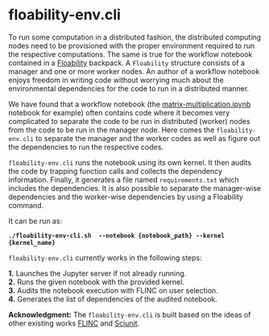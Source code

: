 # floability-env.cli

To run some computation in a distributed fashion, the distributed computing nodes need to be provisioned with the proper environment required to run the respective computations. The same is true for the workflow notebook contained in a [Floability](https://github.com/floability/floability-cli/) backpack. A `Floability` structure consists of a manager and one or more worker nodes. An author of a workflow notebook enjoys freedom in writing code without worrying much about the environmental dependencies for the code to run in a distributed manner.   

We have found that a workflow notebook (the [matrix-multiplication.ipynb](https://github.com/floability/floability-cli/blob/main/example/matrix-multiplication/workflow/matrix-multiplication.ipynb) notebook for example) often contains code where it becomes very complicated to separate the code to be run in distributed (worker) nodes from the code to be run in the manager node. Here comes the `floability-env.cli` to separate the manager and the worker codes as well as figure out the dependencies to run the respective codes.  

`floability-env.cli` runs the notebook using its own kernel. It then audits the code by trapping function calls and collects the dependency information. Finally, it generates a file named `requirements.txt` which includes the dependencies. It is also possible to separate the manager-wise dependencies and the worker-wise dependencies by using a Floability command.

It can be run as:  

**`./floability-env-cli.sh  --notebook {notebook_path} --kernel {kernel_name}`**  


`floability-env.cli` currently works in the following steps: 

**1.**	Launches the Jupyter server if not already running.  
**2.**	Runs the given notebook with the provided kernel.  
**3.**	Audits the notebook execution with FLINC on user selection.  
**4.**	Generates the list of dependencies of the audited notebook.  




    
**Acknowledgment:** The `floability-env.cli` is built based on the ideas of other existing works [FLINC](https://github.com/depaul-dice/Flinc) and [Sciunit](https://github.com/depaul-dice/sciunit). 
